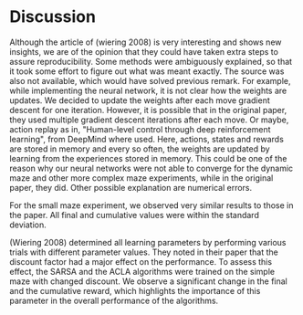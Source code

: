 # Discussion

Although the article of (wiering 2008) is very interesting and shows new insights,
we are of the opinion that they could have taken extra steps to assure reproducibility.
Some methods were ambiguously explained, so that it took some effort to figure out what was meant exactly.
The source was also not available, which would have solved previous remark.
For example,
while implementing the neural network,
it is not clear how the weights are updates.
We decided to update the weights after each move gradient descent for one iteration.
However, it is possible that in the original paper,
they used multiple gradient descent iterations after each move.
Or maybe, action replay as in, "Human-level control through deep reinforcement learning",
from DeepMind where used. 
Here, actions, states and rewards are stored in memory and every so often, the weights are updated by learning from the experiences stored in memory.
This could be one of the reason why our neural networks were not able to converge for the dynamic maze and other more complex maze experiments,
while in the original paper, they did.
Other possible explanation are numerical errors. 

For the small maze experiment,
we observed very similar results to those in the paper.
All final and cumulative values were within the standard deviation.

(Wiering 2008) determined all learning parameters by performing various trials with different parameter values.
They noted in their paper that the discount factor had a major effect on the performance.
To assess this effect,
the SARSA and the ACLA algorithms were trained on the simple maze with changed discount.
We observe a significant change in the final and the cumulative reward,
which highlights the importance of this parameter in the overall performance of the algorithms. 

